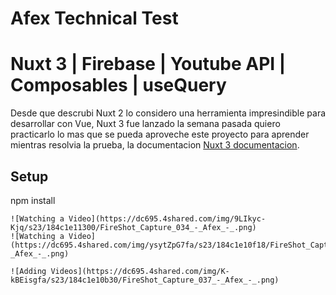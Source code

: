 # Afex Technical Test
# Nuxt 3 | Firebase | Youtube API | Composables | useQuery

Desde que descrubi Nuxt 2 lo considero una herramienta impresindible para desarrollar con Vue, Nuxt 3 fue lanzado la semana pasada quiero practicarlo lo mas que se pueda aproveche este proyecto para aprender mientras resolvia la prueba, la documentacion [Nuxt 3 documentacion](https://nuxt.com/docs/getting-started/introduction).

## Setup

npm install
```
![Watching a Video](https://dc695.4shared.com/img/9LIkyc-Kjq/s23/184c1e11300/FireShot_Capture_034_-_Afex_-_.png)
![Watching a Video](https://dc695.4shared.com/img/ysytZpG7fa/s23/184c1e10f18/FireShot_Capture_035_-_Afex_-_.png)

![Adding Videos](https://dc695.4shared.com/img/K-kBEisgfa/s23/184c1e10b30/FireShot_Capture_037_-_Afex_-_.png)
